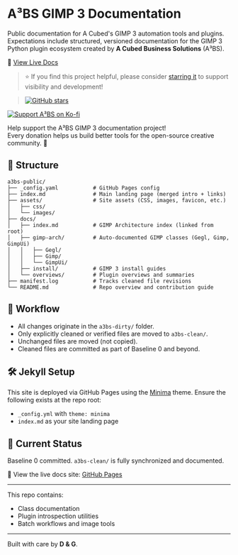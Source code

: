# A³BS GIMP 3 Documentation

Public documentation for A Cubed's GIMP 3 automation tools and plugins. Expectations include structured, versioned documentation for the GIMP 3 Python plugin ecosystem created by **A Cubed Business Solutions** (A³BS).

📘 [View Live Docs](https://aaabscom.github.io/a3bs-public/)

> ⭐ If you find this project helpful, please consider [starring it](https://github.com/aaabscom/a3bs-public) to support visibility and development!

> [![GitHub stars](https://img.shields.io/github/stars/aaabscom/a3bs-public.svg)](https://github.com/aaabscom/a3bs-public/stargazers)

[![Support A³BS on Ko-fi](https://img.shields.io/badge/Support%20A³BS%20on%20Ko--fi-0f6065?style=for-the-badge&logo=ko-fi&logoColor=white)](https://ko-fi.com/aaabscom)

Help support the A³BS GIMP 3 documentation project!  
Every donation helps us build better tools for the open-source creative community. 🙌


## 📂 Structure

```plaintext
a3bs-public/
├── _config.yaml           # GitHub Pages config
├── index.md               # Main landing page (merged intro + links)
├── assets/                # Site assets (CSS, images, favicon, etc.)
│   ├── css/
│   └── images/
├── docs/
│   ├── index.md           # GIMP Architecture index (linked from root)
│   ├── gimp-arch/         # Auto-documented GIMP classes (Gegl, Gimp, GimpUi)
│   │   ├── Gegl/
│   │   ├── Gimp/
│   │   └── GimpUi/
│   ├── install/           # GIMP 3 install guides
│   └── overviews/         # Plugin overviews and summaries
├── manifest.log           # Tracks cleaned file revisions
└── README.md              # Repo overview and contribution guide
```

## 🔄 Workflow

- All changes originate in the `a3bs-dirty/` folder.
- Only explicitly cleaned or verified files are moved to `a3bs-clean/`.
- Unchanged files are moved (not copied).
- Cleaned files are committed as part of Baseline 0 and beyond.

## 🛠️ Jekyll Setup

This site is deployed via GitHub Pages using the [Minima](https://github.com/jekyll/minima) theme.
Ensure the following exists at the repo root:

- `_config.yml` with `theme: minima`
- `index.md` as your site landing page

## 🧼 Current Status

Baseline 0 committed. `a3bs-clean/` is fully synchronized and documented.


📄 View the live docs site: [GitHub Pages](https://aaabscom.github.io/a3bs-public/)

---

This repo contains:

- Class documentation
- Plugin introspection utilities
- Batch workflows and image tools

---

Built with care by **D & G**.
